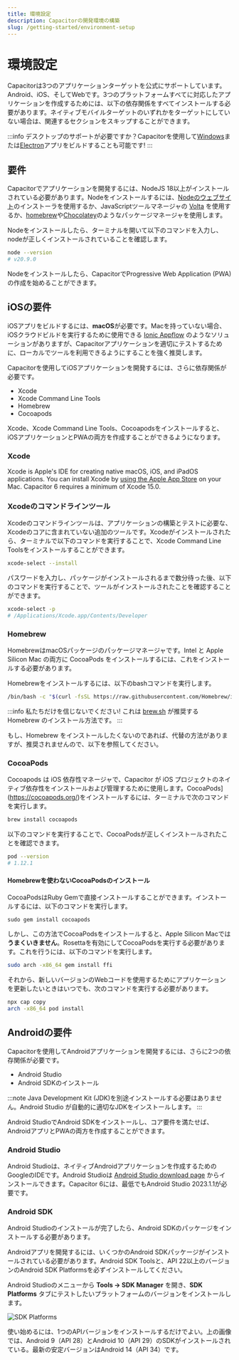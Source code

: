 ```yaml
---
title: 環境設定
description: Capacitorの開発環境の構築
slug: /getting-started/environment-setup
---
```


# 環境設定

Capacitorは3つのアプリケーションターゲットを公式にサポートしています。Android、iOS、そしてWebです。3つのプラットフォームすべてに対応したアプリケーションを作成するためには、以下の依存関係をすべてインストールする必要があります。ネイティブモバイルターゲットのいずれかをターゲットにしていない場合は、関連するセクションをスキップすることができます。

:::info
デスクトップのサポートが必要ですか？Capacitorを使用して[Windows](https://ionic.io/docs/windows/usage)または[Electron](https://github.com/capacitor-community/electron)アプリをビルドすることも可能です!
:::

## 要件

Capacitorでアプリケーションを開発するには、NodeJS 18以上がインストールされている必要があります。Nodeをインストールするには、[Nodeのウェブサイト](https://nodejs.org)のインストーラを使用するか、JavaScriptツールマネージャの [Volta](https://volta.sh/) を使用するか、[homebrew](https://brew.sh/)や[Chocolatey](https://chocolatey.org/)のようなパッケージマネージャを使用します。

Nodeをインストールしたら、ターミナルを開いて以下のコマンドを入力し、nodeが正しくインストールされていることを確認します。

```bash
node --version
# v20.9.0
```

Nodeをインストールしたら、CapacitorでProgressive Web Application (PWA)の作成を始めることができます。

## iOSの要件

iOSアプリをビルドするには、**macOS**が必要です。Macを持っていない場合、iOSクラウドビルドを実行するために使用できる [Ionic Appflow](http://ionicframework.com/appflow) のようなソリューションがありますが、Capacitorアプリケーションを適切にテストするために、ローカルでツールを利用できるようにすることを強く推奨します。

Capacitorを使用してiOSアプリケーションを開発するには、さらに依存関係が必要です。

- Xcode
- Xcode Command Line Tools
- Homebrew
- Cocoapods

Xcode、Xcode Command Line Tools、Cocoapodsをインストールすると、iOSアプリケーションとPWAの両方を作成することができるようになります。

### Xcode

Xcode is Apple's IDE for creating native macOS, iOS, and iPadOS applications. You can install Xcode by [using the Apple App Store](https://apps.apple.com/us/app/xcode/id497799835?mt=12) on your Mac. Capacitor 6 requires a minimum of Xcode 15.0.

### Xcodeのコマンドラインツール

Xcodeのコマンドラインツールは、アプリケーションの構築とテストに必要な、Xcodeのコアに含まれていない追加のツールです。Xcodeがインストールされたら、ターミナルで以下のコマンドを実行することで、Xcode Command Line Toolsをインストールすることができます。

```bash
xcode-select --install
```

パスワードを入力し、パッケージがインストールされるまで数分待った後、以下のコマンドを実行することで、ツールがインストールされたことを確認することができます。

```bash
xcode-select -p
# /Applications/Xcode.app/Contents/Developer
```

### Homebrew

HomebrewはmacOSパッケージのパッケージマネージャです。Intel と Apple Silicon Mac の両方に CocoaPods をインストールするには、これをインストールする必要があります。

Homebrewをインストールするには、以下のbashコマンドを実行します。

```bash
/bin/bash -c "$(curl -fsSL https://raw.githubusercontent.com/Homebrew/install/HEAD/install.sh)"
```

:::info
私たちだけを信じないでください! これは [brew.sh](https://brew.sh) が推奨する Homebrew のインストール方法です。
:::

もし、Homebrew をインストールしたくないのであれば、代替の方法がありますが、推奨されませんので、以下を参照してください。

### CocoaPods

Cocoapods は iOS 依存性マネージャで、Capacitor が iOS プロジェクトのネイティブ依存性をインストールおよび管理するために使用します。CocoaPods](https://cocoapods.org/)をインストールするには、ターミナルで次のコマンドを実行します。

```bash
brew install cocoapods
```

以下のコマンドを実行することで、CocoaPodsが正しくインストールされたことを確認できます。

```bash
pod --version
# 1.12.1
```

#### Homebrewを使わないCocoaPodsのインストール

CocoaPodsはRuby Gemで直接インストールすることができます。インストールするには、以下のコマンドを実行します。
```
sudo gem install cocoapods
```

しかし、この方法でCocoaPodsをインストールすると、Apple Silicon Macでは**うまくいきません**。Rosettaを有効にしてCocoaPodsを実行する必要があります。これを行うには、以下のコマンドを実行します。

```bash
sudo arch -x86_64 gem install ffi
```

それから、新しいバージョンのWebコードを使用するためにアプリケーションを更新したいときはいつでも、次のコマンドを実行する必要があります。

```bash
npx cap copy
arch -x86_64 pod install
```

## Androidの要件

Capacitorを使用してAndroidアプリケーションを開発するには、さらに2つの依存関係が必要です。

- Android Studio
- Android SDKのインストール

:::note
Java Development Kit (JDK)を別途インストールする必要はありません。Android Studio
が自動的に適切なJDKをインストールします。
:::

Android StudioでAndroid SDKをインストールし、コア要件を満たせば、AndroidアプリとPWAの両方を作成することができます。

### Android Studio

Android Studioは、ネイティブAndroidアプリケーションを作成するためのGoogleのIDEです。Android Studioは [Android Studio download page](https://developer.android.com/studio) からインストールできます。Capacitor 6には、最低でもAndroid Studio 2023.1.1が必要です。

### Android SDK

Android Studioのインストールが完了したら、Android SDKのパッケージをインストールする必要があります。

Androidアプリを開発するには、いくつかのAndroid SDKパッケージがインストールされている必要があります。Android SDK Toolsと、API 22以上のバージョンのAndroid SDK Platformsを必ずインストールしてください。

Android Studioのメニューから **Tools -> SDK Manager** を開き、**SDK Platforms** タブにテストしたいプラットフォームのバージョンをインストールします。

![SDK Platforms](/img/v6/docs/android/sdk-platforms.png)

使い始めるには、1つのAPIバージョンをインストールするだけでよい。上の画像では、Android 9（API 28）とAndroid 10（API 29）のSDKがインストールされている。最新の安定バージョンはAndroid 14（API 34）です。
